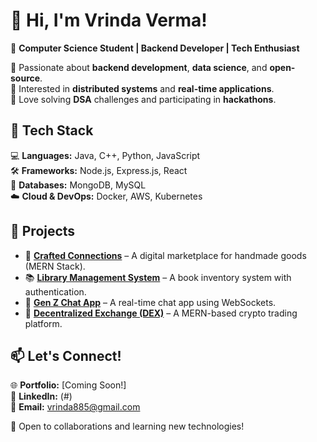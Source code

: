 # 👋 Hi, I'm Vrinda Verma!  

🚀 **Computer Science Student | Backend Developer | Tech Enthusiast**  

🔹 Passionate about **backend development**, **data science**, and **open-source**.  
🔹 Interested in **distributed systems** and **real-time applications**.  
🔹 Love solving **DSA** challenges and participating in **hackathons**.  

## 🔧 Tech Stack  
💻 **Languages:** Java, C++, Python, JavaScript  
🛠️ **Frameworks:** Node.js, Express.js, React  
💾 **Databases:** MongoDB, MySQL  
☁️ **Cloud & DevOps:** Docker, AWS, Kubernetes  

## 📌 Projects  
- 🚀 [**Crafted Connections**](#) – A digital marketplace for handmade goods (MERN Stack).  
- 📚 [**Library Management System**](#) – A book inventory system with authentication.  
- 💬 [**Gen Z Chat App**](#) – A real-time chat app using WebSockets.  
- 🔗 [**Decentralized Exchange (DEX)**](#) – A MERN-based crypto trading platform.  
 

## 📫 Let's Connect!  
🌐 **Portfolio:** [Coming Soon!]  
💼 **LinkedIn:** (#)  
📧 **Email:** vrinda885@gmail.com  

🚀 Open to collaborations and learning new technologies!  
